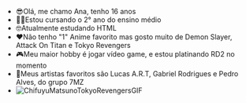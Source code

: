 - 😎Olá, me chamo Ana, tenho 16 anos
- 😶‍🌫️Estou cursando o 2° ano do ensino médio
- 🤓Atualmente estudando HTML
- ❤️Não tenho "1" Anime favorito mas gosto muito de Demon Slayer, Attack On Titan e Tokyo Revengers
- 🎮Meu maior hobby é jogar vídeo game, e estou platinando RD2 no momento
- 🎵Meus artistas favoritos são Lucas A.R.T, Gabriel Rodrigues e Pedro Alves, do grupo 7MZ
- ![ChifuyuMatsunoTokyoRevengersGIF](https://github.com/AnaZolky/AnaZolky/assets/168210765/2961133d-7d96-4f6e-9f82-4a81aa7cff66)
